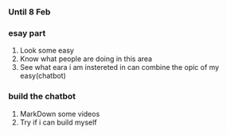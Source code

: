 ### Until 8 Feb

### esay part
1. Look some easy
2. Know what people are doing in this area 
3. See what eara i am instereted in can combine the opic of my easy(chatbot)

### build the chatbot
1. MarkDown some videos
2. Try if i can build myself
   